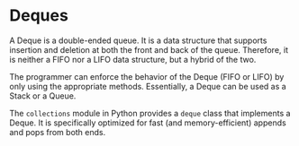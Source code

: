 # Deques

A Deque is a double-ended queue.  It is a data structure that supports insertion and deletion at both the front and back of the queue. Therefore, it is neither a FIFO nor a LIFO data structure, but a hybrid of the two.

The programmer can enforce the behavior of the Deque (FIFO or LIFO) by only using the appropriate methods. Essentially, a Deque can be used as a Stack or a Queue.

The `collections` module in Python provides a `deque` class that implements a Deque. It is specifically optimized for fast (and memory-efficient) appends and pops from both ends.

